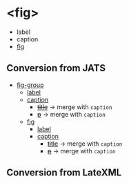 # &lt;fig>
* label
* caption
* [fig](fig.md)

## Conversion from JATS
* [fig-group](https://jats.nlm.nih.gov/archiving/tag-library/1.1d1/n-83s0.html)
	* [label](https://jats.nlm.nih.gov/archiving/tag-library/1.1d1/n-sqf0.html)
	* [caption](https://jats.nlm.nih.gov/archiving/tag-library/1.1d1/n-d580.html)
		* ~~[title](https://jats.nlm.nih.gov/archiving/tag-library/1.1d1/n-7fz0.html)~~ → merge with `caption`
		* ~~[p](https://jats.nlm.nih.gov/archiving/tag-library/1.1d1/n-7xd0.html)~~ → merge with `caption`
	* [fig](https://jats.nlm.nih.gov/archiving/tag-library/1.1d1/n-ib40.html)
		* [label](https://jats.nlm.nih.gov/archiving/tag-library/1.1d1/n-sqf0.html)
		* [caption](https://jats.nlm.nih.gov/archiving/tag-library/1.1d1/n-d580.html)
			* ~~[title](https://jats.nlm.nih.gov/archiving/tag-library/1.1d1/n-7fz0.html)~~ → merge with `caption`
			* ~~[p](https://jats.nlm.nih.gov/archiving/tag-library/1.1d1/n-7xd0.html)~~ → merge with `caption`

## Conversion from LateXML

